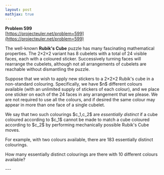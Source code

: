 ```yaml
---
layout: post
mathjax: true
---
```

**Problem 599**  
[https://projecteuler.net/problem=599](https://projecteuler.net/problem=599)

<p>
The well-known <strong>Rubik's Cube</strong> puzzle has many fascinating mathematical properties. The 2×2×2 variant has 8 cubelets with a total of 24 visible faces, each with a coloured sticker. Successively turning faces will rearrange the cubelets, although not all arrangements of cubelets are reachable without dismantling the puzzle.
</p>
<p>
Suppose that we wish to apply new stickers to a 2×2×2 Rubik's cube in a non-standard colouring. Specifically, we have $n$ different colours available (with an unlimited supply of stickers of each colour), and we place one sticker on each of the 24 faces in any arrangement that we please. We are not required to use all the colours, and if desired the same colour may appear in more than one face of a single cubelet.
</p>
<p>
We say that two such colourings $c_1,c_2$ are <em>essentially distinct</em> if a cube coloured according to $c_1$ cannot be made to match a cube coloured according to $c_2$ by performing mechanically possible Rubik's Cube moves.
</p>
<p>
For example, with two colours available, there are 183 essentially distinct colourings.
</p>
<p>
How many essentially distinct colourings are there with 10 different colours available?
</p>
---
